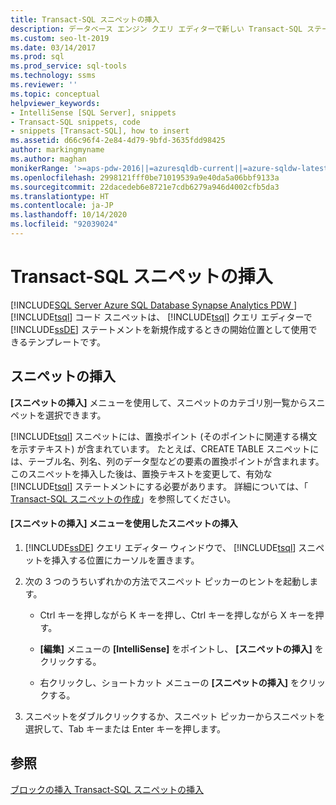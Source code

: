 ```yaml
---
title: Transact-SQL スニペットの挿入
description: データベース エンジン クエリ エディターで新しい Transact-SQL ステートメントを作成する際の開始点として使用できる Transact-SQL コード スニペットを選択、挿入、および変更する方法について説明します。
ms.custom: seo-lt-2019
ms.date: 03/14/2017
ms.prod: sql
ms.prod_service: sql-tools
ms.technology: ssms
ms.reviewer: ''
ms.topic: conceptual
helpviewer_keywords:
- IntelliSense [SQL Server], snippets
- Transact-SQL snippets, code
- snippets [Transact-SQL], how to insert
ms.assetid: d66c96f4-2e84-4d79-9bfd-3635fdd98425
author: markingmyname
ms.author: maghan
monikerRange: '>=aps-pdw-2016||=azuresqldb-current||=azure-sqldw-latest||>=sql-server-2016||=sqlallproducts-allversions||>=sql-server-linux-2017||=azuresqldb-mi-current'
ms.openlocfilehash: 2998121fff0be71019539a9e40da5a06bbf9133a
ms.sourcegitcommit: 22dacedeb6e8721e7cdb6279a946d4002cfb5da3
ms.translationtype: HT
ms.contentlocale: ja-JP
ms.lasthandoff: 10/14/2020
ms.locfileid: "92039024"
---
```

# <a name="insert-transact-sql-snippets"></a>Transact-SQL スニペットの挿入
[!INCLUDE[SQL Server Azure SQL Database Synapse Analytics PDW ](../../includes/applies-to-version/sql-asdb-asdbmi-asa-pdw.md)]
  [!INCLUDE[tsql](../../includes/tsql-md.md)] コード スニペットは、 [!INCLUDE[tsql](../../includes/tsql-md.md)] クエリ エディターで [!INCLUDE[ssDE](../../includes/ssde-md.md)] ステートメントを新規作成するときの開始位置として使用できるテンプレートです。  
  
## <a name="inserting-snippets"></a>スニペットの挿入  
 **[スニペットの挿入]** メニューを使用して、スニペットのカテゴリ別一覧からスニペットを選択できます。  
  
 [!INCLUDE[tsql](../../includes/tsql-md.md)] スニペットには、置換ポイント (そのポイントに関連する構文を示すテキスト) が含まれています。 たとえば、CREATE TABLE スニペットには、テーブル名、列名、列のデータ型などの要素の置換ポイントが含まれます。 このスニペットを挿入した後は、置換テキストを変更して、有効な [!INCLUDE[tsql](../../includes/tsql-md.md)] ステートメントにする必要があります。 詳細については、「 [Transact-SQL スニペットの作成](./complete-transact-sql-snippets.md)」を参照してください。  
  
#### <a name="inserting-a-snippet-by-using-the-insert-snippet-menu"></a>[スニペットの挿入] メニューを使用したスニペットの挿入  
  
1.  [!INCLUDE[ssDE](../../includes/ssde-md.md)] クエリ エディター ウィンドウで、 [!INCLUDE[tsql](../../includes/tsql-md.md)] スニペットを挿入する位置にカーソルを置きます。  
  
2.  次の 3 つのうちいずれかの方法でスニペット ピッカーのヒントを起動します。  
  
    -   Ctrl キーを押しながら K キーを押し、Ctrl キーを押しながら X キーを押す。  
  
    -   **[編集]** メニューの **[IntelliSense]** をポイントし、 **[スニペットの挿入]** をクリックする。  
  
    -   右クリックし、ショートカット メニューの **[スニペットの挿入]** をクリックする。  
  
3.  スニペットをダブルクリックするか、スニペット ピッカーからスニペットを選択して、Tab キーまたは Enter キーを押します。  
  
## <a name="see-also"></a>参照  
 [ブロックの挿入 Transact-SQL スニペットの挿入](./insert-surround-with-transact-sql-snippets.md)  
  
